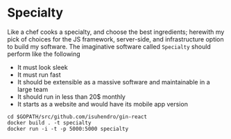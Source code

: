 # Specialty

Like a chef cooks a specialty, and choose the best ingredients; herewith my pick of choices for the JS framework, server-side, and infrastructure option to build my software.
The imaginative software called `Specialty` should perform like the following

- It must look sleek
- It must run fast
- It should be extensible as a massive software and maintainable in a large team
- It should run in less than 20\$ monthly
- It starts as a website and would have its mobile app version

```
cd $GOPATH/src/github.com/isuhendro/gin-react
docker build . -t specialty
docker run -i -t -p 5000:5000 specialty
```
